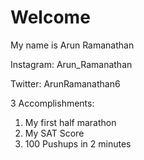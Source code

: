 # Welcome
My name is Arun Ramanathan

Instagram: Arun_Ramanathan

Twitter: ArunRamanathan6

3 Accomplishments:

1. My first half marathon
2. My SAT Score
3. 100 Pushups in 2 minutes
